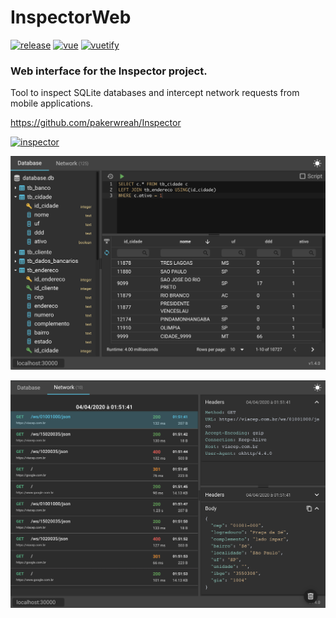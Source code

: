 # InspectorWeb
[![release](https://img.shields.io/github/v/release/pakerwreah/InspectorWeb)](https://github.com/pakerwreah/InspectorWeb/releases/latest)
[![vue](https://img.shields.io/badge/Vue.js-2.6-brightgreen.svg?logo=vue.js)](https://vuejs.org)
[![vuetify](https://img.shields.io/badge/Vuetify-2.1-4695EF.svg?logo=vuetify&logoColor=5cbbf6)](https://vuetifyjs.com)

### Web interface for the Inspector project.

Tool to inspect SQLite databases and intercept network requests from mobile applications.

https://github.com/pakerwreah/Inspector

[![inspector](https://img.shields.io/github/v/release/pakerwreah/Inspector?label=Inspector)](https://github.com/pakerwreah/Inspector/releases/latest)

![alt text](screenshots/database.png "Database")

![alt text](screenshots/network.png "Network")

